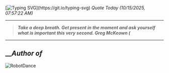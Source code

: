 [![Typing SVG](https://readme-typing-svg.herokuapp.com?font=Press+Start+2P&color=C2F784&size=35&width=900&height=100&lines=Hello+World%2C+I'm+Hung+!)](https://git.io/typing-svg) 
_Quote Today (10/15/2025, 07:57:22 AM)_
___
>**_Take a deep breath. Get present in the moment and ask yourself what is important this very second. Greg McKeown (_**
___

## __**_Author of_**

![RobotDance](src/assets/images/robot-dancing-dribble.gif?style=center)
